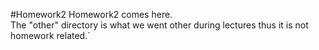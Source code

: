 #Homework2
Homework2 comes here.  
The "other" directory is what we went other during lectures thus it is not homework related.`
